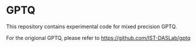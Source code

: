 # GPTQ

This repository contains experimental code for mixed precision GPTQ.

For the origional GPTQ, please refer to https://github.com/IST-DASLab/gptq